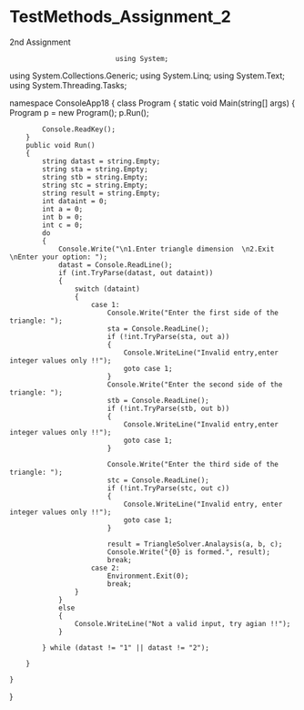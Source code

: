 # TestMethods_Assignment_2
2nd Assignment

                              using System;
using System.Collections.Generic;
using System.Linq;
using System.Text;
using System.Threading.Tasks;

namespace ConsoleApp18
{
    class Program
    {
        static void Main(string[] args)
        {
            Program p = new Program();
            p.Run();

            Console.ReadKey();
        }
        public void Run()
        {
            string datast = string.Empty;
            string sta = string.Empty;
            string stb = string.Empty;
            string stc = string.Empty;
            string result = string.Empty;
            int dataint = 0;
            int a = 0;
            int b = 0;
            int c = 0;
            do
            {
                Console.Write("\n1.Enter triangle dimension  \n2.Exit \nEnter your option: ");
                datast = Console.ReadLine();
                if (int.TryParse(datast, out dataint))
                {
                    switch (dataint)
                    {
                        case 1:
                            Console.Write("Enter the first side of the triangle: ");
                            sta = Console.ReadLine();
                            if (!int.TryParse(sta, out a))
                            {
                                Console.WriteLine("Invalid entry,enter integer values only !!");
                                goto case 1;
                            }
                            Console.Write("Enter the second side of the triangle: ");
                            stb = Console.ReadLine();
                            if (!int.TryParse(stb, out b))
                            {
                                Console.WriteLine("Invalid entry,enter integer values only !!");
                                goto case 1;
                            }

                            Console.Write("Enter the third side of the triangle: ");
                            stc = Console.ReadLine();
                            if (!int.TryParse(stc, out c))
                            {
                                Console.WriteLine("Invalid entry, enter integer values only !!");
                                goto case 1;
                            }

                            result = TriangleSolver.Analaysis(a, b, c);
                            Console.Write("{0} is formed.", result);
                            break;
                        case 2:
                            Environment.Exit(0);
                            break;
                    }
                }
                else
                {
                    Console.WriteLine("Not a valid input, try agian !!");
                }

            } while (datast != "1" || datast != "2");

        }

    }
}
